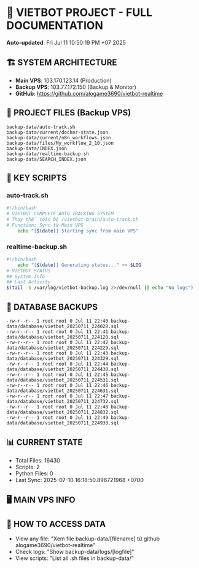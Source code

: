 # 🤖 VIETBOT PROJECT - FULL DOCUMENTATION
**Auto-updated**: Fri Jul 11 10:50:19 PM +07 2025

## 🏗️ SYSTEM ARCHITECTURE
- **Main VPS**: 103.170.123.14 (Production)
- **Backup VPS**: 103.77.172.150 (Backup & Monitor)
- **GitHub**: https://github.com/alogame3690/vietbot-realtime

## 📁 PROJECT FILES (Backup VPS)
```
backup-data/auto-track.sh
backup-data/current/docker-state.json
backup-data/current/n8n_workflows.json
backup-data/files/My_workflow_2_10.json
backup-data/INDEX.json
backup-data/realtime-backup.sh
backup-data/SEARCH_INDEX.json
```

## 🔧 KEY SCRIPTS
### auto-track.sh
```bash
#!/bin/bash
# VIETBOT COMPLETE AUTO TRACKING SYSTEM
# Thay thế toàn bộ /vietbot-brain/auto-track.sh
# Function: Sync từ Main VPS
    echo "[$(date)] Starting sync from main VPS"
```
### realtime-backup.sh
```bash
#!/bin/bash
    echo "[$(date)] Generating status..." >> $LOG
# VIETBOT STATUS
## System Info
## Last Activity
$(tail -5 /var/log/vietbot-backup.log 2>/dev/null || echo "No logs")
```

## 💾 DATABASE BACKUPS
```
-rw-r--r-- 1 root root 0 Jul 11 22:40 backup-data/database/vietbot_20250711_224028.sql
-rw-r--r-- 1 root root 0 Jul 11 22:41 backup-data/database/vietbot_20250711_224128.sql
-rw-r--r-- 1 root root 0 Jul 11 22:42 backup-data/database/vietbot_20250711_224229.sql
-rw-r--r-- 1 root root 0 Jul 11 22:43 backup-data/database/vietbot_20250711_224329.sql
-rw-r--r-- 1 root root 0 Jul 11 22:44 backup-data/database/vietbot_20250711_224430.sql
-rw-r--r-- 1 root root 0 Jul 11 22:45 backup-data/database/vietbot_20250711_224531.sql
-rw-r--r-- 1 root root 0 Jul 11 22:46 backup-data/database/vietbot_20250711_224631.sql
-rw-r--r-- 1 root root 0 Jul 11 22:47 backup-data/database/vietbot_20250711_224732.sql
-rw-r--r-- 1 root root 0 Jul 11 22:48 backup-data/database/vietbot_20250711_224832.sql
-rw-r--r-- 1 root root 0 Jul 11 22:49 backup-data/database/vietbot_20250711_224933.sql
```

## 📊 CURRENT STATE
- Total Files: 16430
- Scripts: 2
- Python Files: 0
- Last Sync: 2025-07-10 16:18:50.896721968 +0700

## 🖥️ MAIN VPS INFO


## 🚨 HOW TO ACCESS DATA
- View any file: "Xem file backup-data/[filename] từ github alogame3690/vietbot-realtime"
- Check logs: "Show backup-data/logs/[logfile]"
- View scripts: "List all .sh files in backup-data/"
